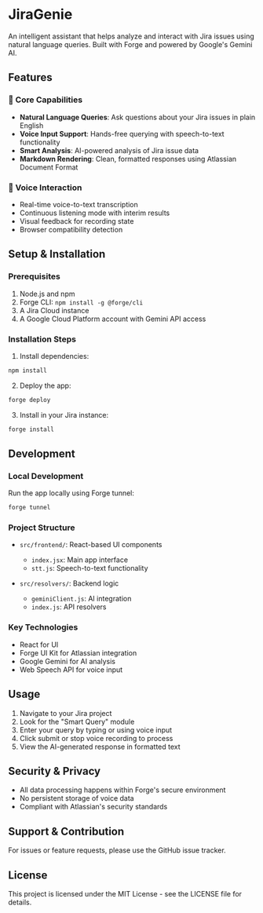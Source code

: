 # JiraGenie

An intelligent assistant that helps analyze and interact with Jira issues using natural language queries. Built with Forge and powered by Google's Gemini AI.

## Features

### 🎯 Core Capabilities

- **Natural Language Queries**: Ask questions about your Jira issues in plain English
- **Voice Input Support**: Hands-free querying with speech-to-text functionality
- **Smart Analysis**: AI-powered analysis of Jira issue data
- **Markdown Rendering**: Clean, formatted responses using Atlassian Document Format

### 🎤 Voice Interaction

- Real-time voice-to-text transcription
- Continuous listening mode with interim results
- Visual feedback for recording state
- Browser compatibility detection

## Setup & Installation

### Prerequisites

1. Node.js and npm
2. Forge CLI: `npm install -g @forge/cli`
3. A Jira Cloud instance
4. A Google Cloud Platform account with Gemini API access

### Installation Steps

1. Install dependencies:
```bash
npm install
```

2. Deploy the app:
```bash
forge deploy
```

3. Install in your Jira instance:
```bash
forge install
```

## Development

### Local Development

Run the app locally using Forge tunnel:
```bash
forge tunnel
```

### Project Structure

- `src/frontend/`: React-based UI components
  - `index.jsx`: Main app interface
  - `stt.js`: Speech-to-text functionality

- `src/resolvers/`: Backend logic
  - `geminiClient.js`: AI integration
  - `index.js`: API resolvers

### Key Technologies

- React for UI
- Forge UI Kit for Atlassian integration
- Google Gemini for AI analysis
- Web Speech API for voice input

## Usage

1. Navigate to your Jira project
2. Look for the "Smart Query" module
3. Enter your query by typing or using voice input
4. Click submit or stop voice recording to process
5. View the AI-generated response in formatted text

## Security & Privacy

- All data processing happens within Forge's secure environment
- No persistent storage of voice data
- Compliant with Atlassian's security standards

## Support & Contribution

For issues or feature requests, please use the GitHub issue tracker.

## License

This project is licensed under the MIT License - see the LICENSE file for details.


